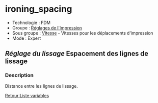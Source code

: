 # ironing_spacing

* Technologie : FDM
* Groupe : [Réglages de l'Impression](../print_settings/print_settings.md)
* Sous groupe : [Vitesse](../print_settings/print_settings.md#vitesse) - Vitesses pour les déplacements d'impression
* Mode : Expert

## *Réglage du lissage* Espacement des lignes de lissage

### Description

Distance entre les lignes de lissage.

[Retour Liste variables](variable_list.md)